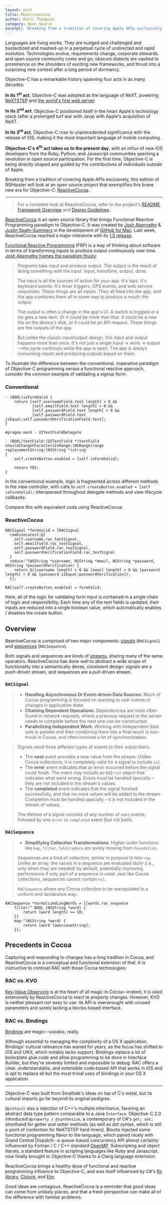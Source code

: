 ```yaml
---
layout: post
title: ReactiveCocoa
author: Mattt Thompson
category: Open Source
excerpt: "Breaking from a tradition of covering Apple APIs exclusively, this edition of NSHipster will look at an open source project that exemplifies a brave new era of open source contribution to Objective-C: ReactiveCocoa."
---
```


Languages are living works. They are nudged and challenged and bastardized and mashed-up in a perpetual cycle of undirected and rapid evolution. Technologies evolve, requirements change, corporate stewards and open source community come and go; obscure dialects are vaulted to prominence on the shoulders of exciting new frameworks, and thrust into a surprising new context after a long period of dormancy.

Objective-C has a remarkable history spanning four acts in as many decades:

**In its 1<sup>st</sup> act**, Objective-C was adopted as the language of NeXT, powering [NeXTSTEP](http://en.wikipedia.org/wiki/NeXTSTEP) and [the world's first web server](http://en.wikipedia.org/wiki/Web_server#History).

**In its 2<sup>nd</sup> act**, Objective-C positioned itself in the heart Apple's technology stack (after a prolonged turf war with Java) with Apple's acquisition of NeXT.

**In its 3<sup>rd</sup> act**, Objective-C rose to unprecedented significance with the release of iOS, making it the most important language of mobile computing.

**Objective-C's 4<sup>th</sup> act takes us to the present day**, with an influx of new iOS developers from the Ruby, Python, and Javascript communities sparking a revolution in open source participation. For the first time, Objective-C is being directly shaped and guided by the contributions of individuals outside of Apple.

Breaking from a tradition of covering Apple APIs exclusively, this edition of NSHipster will look at an open source project that exemplifies this brave new era for Objective-C: [ReactiveCocoa](https://github.com/ReactiveCocoa/ReactiveCocoa).

---

> For a complete look at ReactiveCocoa, refer to the project's [README](https://github.com/ReactiveCocoa/ReactiveCocoa/blob/master/README.md), [Framework Overview](https://github.com/ReactiveCocoa/ReactiveCocoa/blob/master/Documentation/FrameworkOverview.md) and [Design Guidelines](https://github.com/ReactiveCocoa/ReactiveCocoa/blob/master/Documentation/DesignGuidelines.md).

[ReactiveCocoa](https://github.com/ReactiveCocoa/ReactiveCocoa) is an open source library that brings Functional Reactive Programming paradigm to Objective-C. It was created by [Josh Abernathy](https://github.com/joshaber) & [Justin Spahr-Summers](https://github.com/jspahrsummers) in the development of [GitHub for Mac](http://mac.github.com). Last week, ReactiveCocoa reached a major milestone with its [1.0 release](https://github.com/ReactiveCocoa/ReactiveCocoa/tree/v1.0.0).

[Functional Reactive Programming](http://en.wikipedia.org/wiki/Functional_reactive_programming) (FRP) is a way of thinking about software in terms of transforming inputs to produce output continuously over time. [Josh Abernathy frames the paradigm thusly](http://blog.maybeapps.com/post/42894317939/input-and-output):

> Programs take input and produce output. The output is the result of doing something with the input. Input, transform, output, done.
>
> The input is all the sources of action for your app. It's taps. It's keyboard events. It's timer triggers, GPS events, and web service responses. These things are all inputs. They all feed into the app, and the app combines them all in some way to produce a result: the output.
>
> The output is often a change in the app's UI. A switch is toggled or a list gets a new item. Or it could be more than that. It could be a new file on the device's disk, or it could be an API request. These things are the outputs of the app.
>
> But unlike the classic input/output design, this input and output happens more than once. It's not just a single input → work → output—the cycle continues while the app is open. The app is always consuming inputs and producing outputs based on them.

To illustrate the difference between the conventional, imperative paradigm of Objective-C programming versus a functional reactive approach, consider the common example of validating a signup form:

### Conventional

~~~{objective-c}
- (BOOL)isFormValid {
    return [self.usernameField.text length] > 0 &&
            [self.emailField.text length] > 0 &&
            [self.passwordField.text length] > 0 &&
            [self.passwordField.text isEqual:self.passwordVerificationField.text];
}

#pragma mark - UITextFieldDelegate

- (BOOL)textField:(UITextField *)textField
shouldChangeCharactersInRange:(NSRange)range
replacementString:(NSString *)string
{
    self.createButton.enabled = [self isFormValid];

    return YES;
}
~~~

In the conventional example, logic is fragmented across different methods in the view controller, with calls to `self.createButton.enabled = [self isFormValid];` interspersed throughout delegate methods and view lifecycle callbacks.

Compare this with equivalent code using ReactiveCocoa:

### ReactiveCocoa

~~~{objective-c}
RACSignal *formValid = [RACSignal
  combineLatest:@[
    self.username.rac_textSignal,
    self.emailField.rac_textSignal,
    self.passwordField.rac_textSignal,
    self.passwordVerificationField.rac_textSignal
  ]
  reduce:^(NSString *username, NSString *email, NSString *password, NSString *passwordVerification) {
    return @([username length] > 0 && [email length] > 0 && [password length] > 8 && [password isEqual:passwordVerification]);
  }];

RAC(self.createButton.enabled) = formValid;
~~~

Here, all of the logic for validating form input is contained in a single chain of logic and responsibility. Each time any of the text fields is updated, their inputs are reduced into a single boolean value, which automatically enables / disables the create button.

## Overview

ReactiveCocoa is comprised of two major components: [signals](https://github.com/ReactiveCocoa/ReactiveCocoa/blob/master/Documentation/FrameworkOverview.md#signals) (`RACSignal`) and [sequences](https://github.com/ReactiveCocoa/ReactiveCocoa/blob/master/Documentation/FrameworkOverview.md#sequences) (`RACSequence`).

Both signals and sequences are kinds of [streams](https://github.com/ReactiveCocoa/ReactiveCocoa/blob/master/Documentation/FrameworkOverview.md#streams), sharing many of the same operators. ReactiveCocoa has done well to abstract a wide scope of functionality into a semantically dense, consistent design: signals are a _push_-driven stream, and sequences are a _pull_-driven stream.

### `RACSignal`

> - **Handling Asynchronous Or Event-driven Data Sources**: Much of Cocoa programming is focused on reacting to user events or changes in application state.
> - **Chaining Dependent Operations**: Dependencies are most often found in network requests, where a previous request to the server needs to complete before the next one can be constructed.
> - **Parallelizing Independent Work**: Working with independent data sets in parallel and then combining them into a final result is non-trivial in Cocoa, and often involves a lot of synchronization.

> Signals send three different types of events to their subscribers:
>
> * The **next** event provides a new value from the stream. Unlike Cocoa collections, it is
   completely valid for a signal to include `nil`.
> * The **error** event indicates that an error occurred before the signal could
   finish. The event may include an `NSError` object that indicates what went
   wrong. Errors must be handled specially – they are not included in the
   stream's values.
> * The **completed** event indicates that the signal finished successfully, and
   that no more values will be added to the stream. Completion must be handled
   specially – it is not included in the stream of values.
>
> The lifetime of a signal consists of any number of `next` events, followed by
one `error` or `completed` event (but not both).

### `RACSequence`

> - **Simplifying Collection Transformations**: Higher-order functions like `map`, `filter`, `fold/reduce` are sorely missing from `Foundation`.

> Sequences are a kind of collection, similar in purpose to `NSArray`. Unlike
an array, the values in a sequence are evaluated _lazily_ (i.e., only when they
are needed) by default, potentially improving performance if only part of
a sequence is used. Just like Cocoa collections, sequences cannot contain `nil`.
>
> `RACSequence` allows any Cocoa collection to be manipulated in a uniform and declarative way.

~~~{objective-c}
RACSequence *normalizedLongWords = [[words.rac_sequence
    filter:^ BOOL (NSString *word) {
        return [word length] >= 10;
    }]
    map:^(NSString *word) {
        return [word lowercaseString];
    }];
~~~

## Precedents in Cocoa

Capturing and responding to changes has a long tradition in Cocoa, and ReactiveCocoa is a conceptual and functional extension of that. It is instructive to contrast RAC with those Cocoa technologies:

### RAC vs. KVO

[Key-Value Observing](http://developer.apple.com/library/mac/#documentation/Cocoa/Conceptual/KeyValueObserving/KeyValueObserving.html) is at the heart of all magic in Cocoa—indeed, it is used extensively by ReactiveCocoa to react to property changes. However, KVO is neither pleasant nor easy to use: its API is overwrought with unused parameters and sorely lacking a blocks-based interface.

### RAC vs. Bindings

[Bindings](https://developer.apple.com/library/mac/#documentation/Cocoa/Conceptual/CocoaBindings/CocoaBindings.html) are magic—voodoo, really.

Although essential to managing the complexity of a OS X application, Bindings' cultural relevance has waned for years, as the focus has shifted to iOS and UIKit, which notably lacks support. Bindings replace a lot of boilerplate glue code and allow programming to be done in Interface Builder, but they're severely limited and _impossible_ to debug. RAC offers a clear, understandable, and extensible code-based API that works in iOS and is apt to replace all but the most trivial uses of bindings in your OS X application.

---

Objective-C was built from Smalltalk's ideas on top of C's metal, but its cultural imports go far beyond its original pedigree.

`@protocol` was a rejection of C++'s multiple inheritance, favoring an abstract data type pattern comparable to a Java `Interface`. Objective-C 2.0 introduced `@property / @synthesize`, a contemporary of C#'s `get; set;` shorthand for getter and setter methods (as well as dot syntax, which is still a point of contention for NeXTSTEP hard-liners). Blocks injected some functional programming flavor to the language, which paired nicely with Grand Central Dispatch--a queue-based concurrency API almost certainly influenced by Fortran / C / C++ standard [OpenMP](http://en.wikipedia.org/wiki/OpenMP). Subscripting and object literals, a standard feature in scripting languages like Ruby and Javascript, now finally brought to Objective-C thanks to a Clang language extension.

ReactiveCocoa brings a healthy dose of functional and reactive programming influence to Objective-C, and was itself influenced by C#'s [Rx library](http://msdn.microsoft.com/en-us/data/gg577609.aspx), [Clojure](http://en.wikipedia.org/wiki/Clojure), and [Elm][2].

Good ideas are contagious. ReactiveCocoa is a reminder that good ideas can come from unlikely places, and that a fresh perspective can make all of the difference with familiar problems.

[1]: http://en.wikipedia.org/wiki/State_(computer_science)#Program_state
[2]: http://en.wikipedia.org/wiki/Elm_(programming_language)
